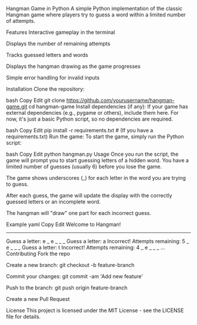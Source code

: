 Hangman Game in Python
A simple Python implementation of the classic Hangman game where players try to guess a word within a limited number of attempts.

Features
Interactive gameplay in the terminal

Displays the number of remaining attempts

Tracks guessed letters and words

Displays the hangman drawing as the game progresses

Simple error handling for invalid inputs

Installation
Clone the repository:

bash
Copy
Edit
git clone https://github.com/yourusername/hangman-game.git
cd hangman-game
Install dependencies (if any):
If your game has external dependencies (e.g., pygame or others), include them here. For now, it's just a basic Python script, so no dependencies are required.

bash
Copy
Edit
pip install -r requirements.txt  # (If you have a requirements.txt)
Run the game:
To start the game, simply run the Python script:

bash
Copy
Edit
python hangman.py
Usage
Once you run the script, the game will prompt you to start guessing letters of a hidden word. You have a limited number of guesses (usually 6) before you lose the game.

The game shows underscores (_) for each letter in the word you are trying to guess.

After each guess, the game will update the display with the correctly guessed letters or an incomplete word.

The hangman will "draw" one part for each incorrect guess.

Example
yaml
Copy
Edit
Welcome to Hangman!
_ _ _ _ _
Guess a letter: e
_ e _ _ _
Guess a letter: a
Incorrect! Attempts remaining: 5
_ e _ _ _
Guess a letter: t
Incorrect! Attempts remaining: 4
_ e _ _ _
...
Contributing
Fork the repo

Create a new branch: git checkout -b feature-branch

Commit your changes: git commit -am 'Add new feature'

Push to the branch: git push origin feature-branch

Create a new Pull Request

License
This project is licensed under the MIT License - see the LICENSE file for details.


